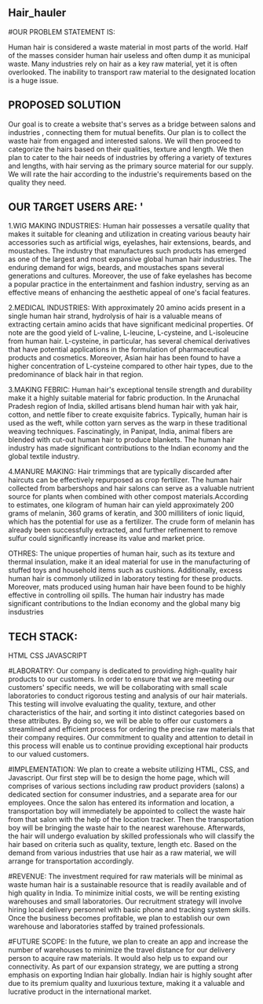 ## Hair_hauler
#OUR PROBLEM STATEMENT IS:

Human hair is considered a waste material in most parts of the world. Half of the masses consider human hair useless and often dump it as municipal waste. Many industries rely on hair as a key raw material, yet it is often overlooked. The inability to transport raw material to the designated location is a huge issue.

## PROPOSED SOLUTION

Our goal is to create a website that's serves as a bridge between salons and industries , connecting them for mutual benefits. Our plan is to collect the waste hair from engaged and interested salons. We will then proceed to categorize the hairs based on their qualities, texture and length. We then plan to cater to the hair needs of industries by offering a variety of textures and lengths, with hair serving as the primary source material for our supply. We will rate the hair according to the industrie's requirements based on the quality they need.

## OUR TARGET USERS ARE: '

1.WIG MAKING INDUSTRIES: Human hair possesses a versatile quality that makes it suitable for cleaning and utilization in creating various beauty hair accessories such as artificial wigs, eyelashes, hair extensions, beards, and moustaches. The industry that manufactures such products has emerged as one of the largest and most expansive global human hair industries. The enduring demand for wigs, beards, and moustaches spans several generations and cultures. Moreover, the use of fake eyelashes has become a popular practice in the entertainment and fashion industry, serving as an effective means of enhancing the aesthetic appeal of one's facial features.

2.MEDICAL INDUSTRIES: With approximately 20 amino acids present in a single human hair strand, hydrolysis of hair is a valuable means of extracting certain amino acids that have significant medicinal properties. Of note are the good yield of L-valine, L-leucine, L-cysteine, and L-isoleucine from human hair. L-cysteine, in particular, has several chemical derivatives that have potential applications in the formulation of pharmaceutical products and cosmetics. Moreover, Asian hair has been found to have a higher concentration of L-cysteine compared to other hair types, due to the predominance of black hair in that region.

3.MAKING FEBRIC: Human hair's exceptional tensile strength and durability make it a highly suitable material for fabric production. In the Arunachal Pradesh region of India, skilled artisans blend human hair with yak hair, cotton, and nettle fiber to create exquisite fabrics. Typically, human hair is used as the weft, while cotton yarn serves as the warp in these traditional weaving techniques. Fascinatingly, in Panipat, India, animal fibers are blended with cut-out human hair to produce blankets. The human hair industry has made significant contributions to the Indian economy and the global textile industry.

4.MANURE MAKING: Hair trimmings that are typically discarded after haircuts can be effectively repurposed as crop fertilizer. The human hair collected from barbershops and hair salons can serve as a valuable nutrient source for plants when combined with other compost materials.According to estimates, one kilogram of human hair can yield approximately 200 grams of melanin, 360 grams of keratin, and 300 milliliters of ionic liquid, which has the potential for use as a fertilizer. The crude form of melanin has already been successfully extracted, and further refinement to remove sulfur could significantly increase its value and market price.

OTHRES: The unique properties of human hair, such as its texture and thermal insulation, make it an ideal material for use in the manufacturing of stuffed toys and household items such as cushions. Additionally, excess human hair is commonly utilized in laboratory testing for these products. Moreover, mats produced using human hair have been found to be highly effective in controlling oil spills. The human hair industry has made significant contributions to the Indian economy and the global many big insdustries

## TECH STACK:
HTML CSS JAVASCRIPT

#LABORATRY: Our company is dedicated to providing high-quality hair products to our customers. In order to ensure that we are meeting our customers' specific needs, we will be collaborating with small scale laboratories to conduct rigorous testing and analysis of our hair materials. This testing will involve evaluating the quality, texture, and other characteristics of the hair, and sorting it into distinct categories based on these attributes. By doing so, we will be able to offer our customers a streamlined and efficient process for ordering the precise raw materials that their company requires. Our commitment to quality and attention to detail in this process will enable us to continue providing exceptional hair products to our valued customers.

#IMPLEMENTATION: We plan to create a website utilizing HTML, CSS, and Javascript. Our first step will be to design the home page, which will comprises of various sections including raw product providers (salons) a dedicated section for consumer industries, and a separate area for our employees. Once the salon has entered its information and location, a transportation boy will immediately be appointed to collect the waste hair from that salon with the help of the location tracker. Then the transportation boy will be bringing the waste hair to the nearest warehouse. Afterwards, the hair will undergo evaluation by skilled professionals who will classify the hair based on criteria such as quality, texture, length etc. Based on the demand from various industries that use hair as a raw material, we will arrange for transportation accordingly.

#REVENUE: The investment required for raw materials will be minimal as waste human hair is a sustainable resource that is readily available and of high quality in India. To minimize initial costs, we will be renting existing warehouses and small laboratories. Our recruitment strategy will involve hiring local delivery personnel with basic phone and tracking system skills. Once the business becomes profitable, we plan to establish our own warehouse and laboratories staffed by trained professionals.

#FUTURE SCOPE: In the future, we plan to create an app and increase the number of warehouses to minimize the travel distance for our delivery person to acquire raw materials. It would also help us to expand our connectivity. As part of our expansion strategy, we are putting a strong emphasis on exporting Indian hair globally. Indian hair is highly sought after due to its premium quality and luxurious texture, making it a valuable and lucrative product in the international market.
